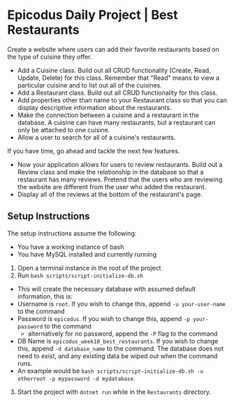 # Epicodus Daily Project | Best Restaurants

Create a website where users can add their favorite restaurants based on the type of cuisine they offer.

- Add a Cuisine class. Build out all CRUD functionality (Create, Read, Update, Delete) for this class. Remember that "Read" means to view a particular cuisine and to list out all of the cuisines.
- Add a Restaurant class. Build out all CRUD functionality for this class.
- Add properties other than name to your Restaurant class so that you can display descriptive information about the restaurants.
- Make the connection between a cuisine and a restaurant in the database. A cuisine can have many restaurants, but a restaurant can only be attached to one cuisine.
- Allow a user to search for all of a cuisine's restaurants.

If you have time, go ahead and tackle the next few features.

- Now your application allows for users to review restaurants. Build out a Review class and make the relationship in the database so that a restaurant has many reviews. Pretend that the users who are reviewing the website are different from the user who added the restaurant.
- Display all of the reviews at the bottom of the restaurant's page.

## Setup Instructions

The setup instructions assume the following:
- You have a working instance of bash
- You have MySQL installed and currently running

1. Open a terminal instance in the root of the project
2. Run `bash scripts/script-initialize-db.sh`
  - This will create the necessary database with assumed default information, this is:
  - Username is `root`. If you wish to change this, append `-u your-user-name` to the command
  - Password is `epicodus`. If you wish to change this, append `-p your-password` to the command
    - alternatively for no password, append the `-P` flag to the command
  - DB Name is `epicodus_week10_best_restaurants`. If you wish to change this, append `-d database_name` to the command. The database does not need to exist, and any existing data be wiped out when the command runs.
  - An example would be `bash scripts/script-initialize-db.sh -u otherroot -p mypassword -d mydatabase`.
3. Start the project with `dotnet run` while in the `Restaurants` directory.